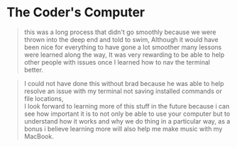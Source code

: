 # The Coder's Computer
>this was a long process that didn't go smoothly because we were thrown into the deep end and told to swim,
Although it would have been nice for everything to have gone a lot smoother many lessons were learned along the way,
It was very rewarding to be able to help other people with issues once I learned how to nav the terminal better.

>I could not have done this without brad because he was able to help resolve an issue with my terminal not saving installed commands or file locations,  
I look forward to learning more of this stuff in the future because i can see how important it is to not only be able to use your computer but to understand how it works and why we do thing in a particular way,
as a bonus i believe learning more will also help me make music with my MacBook. 